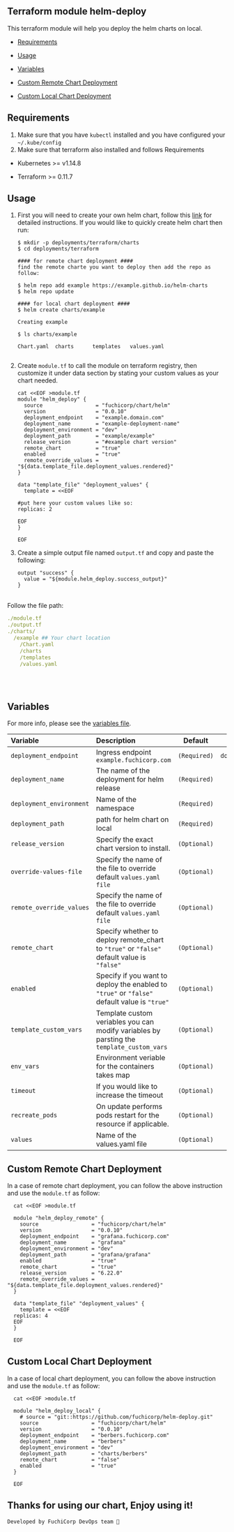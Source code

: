 ## Terraform module helm-deploy

This terraform module will help you deploy the helm charts on local.

- [Requirements](#Requirements)

- [Usage](#usage)

- [Variables](#variables)

- [Custom Remote Chart Deployment](#custom-remote-chart-deployment)

- [Custom Local Chart Deployment](#custom-local-chart-deployment)

## Requirements
1. Make sure that you have `kubectl` installed and you have configured your `~/.kube/config` 
2. Make sure that terraform also installed and follows Requirements

  * Kubernetes  >=  v1.14.8

  * Terraform >= 0.11.7


## Usage

1. First you will need to create your own helm chart, follow this [link](https://docs.bitnami.com/kubernetes/how-to/create-your-first-helm-chart/) for detailed instructions. If you would like to quickly create helm chart then run:

    ```
    $ mkdir -p deployments/terraform/charts  
    $ cd deployments/terraform

    #### for remote chart deployment ####
    find the remote charte you want to deploy then add the repo as follow:

    $ helm repo add example https://example.github.io/helm-charts
    $ helm repo update

    #### for local chart deployment ####
    $ helm create charts/example

    Creating example

    $ ls charts/example

    Chart.yaml  charts      templates   values.yaml


    ```

2. Create `module.tf` to call the module on terraform registry, then customize it under data section by stating your custom values as your chart needed.

    ```
    cat <<EOF >module.tf
    module "helm_deploy" {
      source                 = "fuchicorp/chart/helm"
      version                = "0.0.10"
      deployment_endpoint    = "example.domain.com"
      deployment_name        = "example-deployment-name"
      deployment_environment = "dev"
      deployment_path        = "example/example"      
      release_version        = "#example chart version"
      remote_chart           = "true"
      enabled                = "true"
      remote_override_values = "${data.template_file.deployment_values.rendered}"
    }

    data "template_file" "deployment_values" {
      template = <<EOF

    #put here your custom values like so:
    replicas: 2
    
    EOF
    }

    EOF
    ```

3. Create a simple output file named `output.tf` and copy and paste the following:
    ```
    output "success" {
      value = "${module.helm_deploy.success_output}"
    }
    ```


<br>Follow the file path:
```yaml
./module.tf
./output.tf
./charts/
  /example ## Your chart location 
    /Chart.yaml
    /charts
    /templates
    /values.yaml
```
<br><br>

## Variables

For more info, please see the [variables file](variables.tf).

| Variable                 | Description                                                                                 | Default      | Type            |
| :----------------------- | :------------------------------------------------------------------------------------------ | :----------: | :-------------: |
| `deployment_endpoint`    | Ingress endpoint `example.fuchicorp.com`                                                    | `(Required)` | `domain/string` |
| `deployment_name`        | The name of the deployment for helm release                                                 | `(Required)` | `string`        |
| `deployment_environment` | Name of the namespace                                                                       | `(Required)` | `string`        |
| `deployment_path`        | path for helm chart on local                                                                | `(Required)` | `string`        |
| `release_version`        | Specify the exact chart version to install.                                                 | `(Optional)` | `string`        |
| `override-values-file`   | Specify the name of the file to override default `values.yaml file`                         | `(Optional)` | `string`        |
| `remote_override_values` | Specify the name of the file to override default `values.yaml file`                         | `(Optional)` | `string`        |
| `remote_chart`           | Specify whether to deploy remote_chart to `"true"` or `"false"` default value is `"false"`  | `(Optional)` | `bool`          |
| `enabled`                | Specify if you want to deploy the enabled to `"true"` or `"false"` default value is `"true"`| `(Optional)` | `bool`          |
| `template_custom_vars`   | Template custom veriables you can modify variables by parsting the `template_custom_vars`   | `(Optional)` | `map`           |
| `env_vars`               | Environment veriable for the containers takes map                                           | `(Optional)` | `map`           |
| `timeout`                | If you would like to increase the timeout                                                   | `(Optional)` | `number`        |
| `recreate_pods`          | On update performs pods restart for the resource if applicable.                             | `(Optional)` | `bool`          |       
| `values`                 | Name of the values.yaml file                                                                | `(Optional)` | `string`        |



## Custom Remote Chart Deployment 
In a case of remote chart deployment, you can follow the above instruction and use the `module.tf` as follow:

```
  cat <<EOF >module.tf

  module "helm_deploy_remote" {
    source                 = "fuchicorp/chart/helm"
    version                = "0.0.10"
    deployment_endpoint    = "grafana.fuchicorp.com"
    deployment_name        = "grafana"
    deployment_environment = "dev"
    deployment_path        = "grafana/grafana"
    enabled                = "true"
    remote_chart           = "true"
    release_version        = "6.22.0"
    remote_override_values = "${data.template_file.deployment_values.rendered}"
  }

  data "template_file" "deployment_values" {
    template = <<EOF
  replicas: 4
  EOF
  }

  EOF
```
    

## Custom Local Chart Deployment 
In a case of local chart deployment, you can follow the above instruction and use the `module.tf` as follow: <br>
```
  cat <<EOF >module.tf

  module "helm_deploy_local" {
    # source = "git::https://github.com/fuchicorp/helm-deploy.git"
    source                 = "fuchicorp/chart/helm"
    version                = "0.0.10"
    deployment_endpoint    = "berbers.fuchicorp.com"
    deployment_name        = "berbers"
    deployment_environment = "dev"
    deployment_path        = "charts/berbers"
    remote_chart           = "false"
    enabled                = "true"
  }

  EOF
```



## Thanks for using our chart, Enjoy using it! 
```
Developed by FuchiCorp DevOps team 🙂

```
